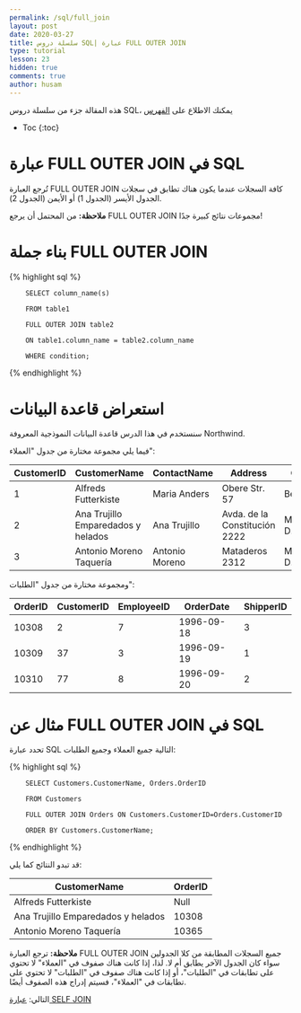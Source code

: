 ```yaml
---
permalink: /sql/full_join
layout: post
date: 2020-03-27
title: سلسلة دروس SQL| عبارة FULL OUTER JOIN
type: tutorial
lesson: 23
hidden: true
comments: true
author: husam
---
```


هذه المقالة جزء من سلسلة دروس SQL، يمكنك الاطلاع على [الفهرس](intro)

* Toc
{:toc}

# عبارة FULL OUTER JOIN في SQL

تُرجع العبارة FULL OUTER JOIN كافة السجلات عندما يكون هناك تطابق في سجلات الجدول الأيسر (الجدول 1) أو الأيمن (الجدول 2).

**ملاحظة:** من المحتمل أن يرجع FULL OUTER JOIN مجموعات نتائج كبيرة جدًا!

<amp-img src="/assets/sql_full-join.gif" alt="عبارة full join sql" width="100" height="72"></amp-img>

# بناء جملة FULL OUTER JOIN

{% highlight sql %}

        SELECT column_name(s)

        FROM table1

        FULL OUTER JOIN table2

        ON table1.column_name = table2.column_name

        WHERE condition; 

{% endhighlight %}


# استعراض قاعدة البيانات

سنستخدم في هذا الدرس قاعدة البيانات النموذجية المعروفة Northwind.

فيما يلي مجموعة مختارة من جدول "العملاء":

| CustomerID |	CustomerName |	ContactName |	Address |	City |	PostalCode |	Country |
|---------- | ------------- | ------------ | ---------- | ------ | ---------- | ---------- |
| 1 | Alfreds Futterkiste |	Maria Anders |	Obere Str. 57 | 	Berlin 	| 12209 	| Germany
| 2 |	Ana Trujillo Emparedados y helados | 	Ana Trujillo |	Avda. de la Constitución 2222 |	México D.F. |	05021 |	Mexico |
| 3 |	Antonio Moreno Taquería 	| Antonio Moreno |	Mataderos 2312 |	México D.F. |	05023 |	Mexico |

ومجموعة مختارة من جدول "الطلبات":

| OrderID |	CustomerID | 	EmployeeID |	OrderDate |	ShipperID |
|---------- | --------- | ----------- | ------------- | -------- |
| 10308 |	2 |	7 |	1996-09-18 |	3 |
| 10309 |	37 	| 3 |	1996-09-19 |	1 |
| 10310 |	77 |	8 |	1996-09-20 |	2 |

# مثال عن FULL OUTER JOIN في SQL

تحدد عبارة SQL التالية جميع العملاء وجميع الطلبات:


{% highlight sql %}

        SELECT Customers.CustomerName, Orders.OrderID

        FROM Customers

        FULL OUTER JOIN Orders ON Customers.CustomerID=Orders.CustomerID

        ORDER BY Customers.CustomerName;

{% endhighlight %}

قد تبدو النتائج كما يلي:

| CustomerName |	OrderID |
| ------------- | --------- |
| Alfreds Futterkiste |	Null |
| Ana Trujillo Emparedados y helados |	10308 |
| Antonio Moreno Taquería 	| 10365 |

**ملاحظة:** ترجع العبارة FULL OUTER JOIN جميع السجلات المطابقة من كلا الجدولين سواء كان الجدول الآخر يطابق أم لا. لذا، إذا كانت هناك صفوف في "العملاء" لا تحتوي على تطابقات في "الطلبات"، أو إذا كانت هناك صفوف في "الطلبات" لا تحتوي على تطابقات في "العملاء"، فسيتم إدراج هذه الصفوف أيضًا.

التالي: [عبارة SELF JOIN ](self_join)
